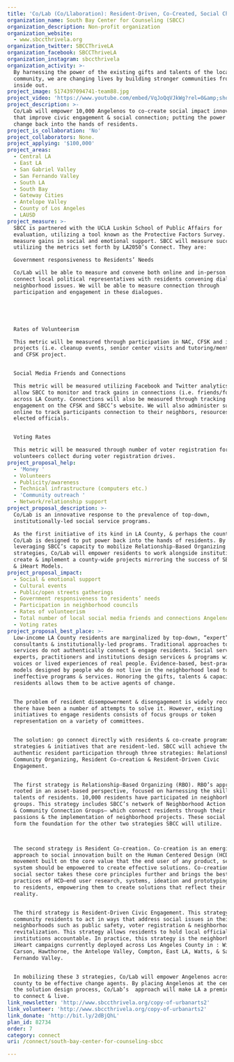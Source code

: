 ```yaml
---
title: 'Co/Lab (Co/Llaboration): Resident-Driven, Co-Created, Social Change'
organization_name: South Bay Center for Counseling (SBCC)
organization_description: Non-profit organization
organization_website:
  - www.sbccthrivela.org
organization_twitter: SBCCThriveLA
organization_facebook: SBCCThriveLA
organization_instagram: sbccthrivela
organization_activity: >-
  By harnessing the power of the existing gifts and talents of the local
  community, we are changing lives by building stronger communities from the
  inside out.
project_image: 5174397094741-team88.jpg
project_video: 'https://www.youtube.com/embed/VqJoQqVJkWg?rel=0&amp;showinfo=0'
project_description: >-
  Co/Lab will empower 10,000 Angelenos to co-create social impact innovations
  that improve civic engagement & social connection; putting the power of social
  change back into the hands of residents.
project_is_collaboration: 'No'
project_collaborators: None.
project_applying: '$100,000'
project_areas:
  - Central LA
  - East LA
  - San Gabriel Valley
  - San Fernando Valley
  - South LA
  - South Bay
  - Gateway Cities
  - Antelope Valley
  - County of Los Angeles
  - LAUSD
project_measure: >-
  SBCC is partnered with the UCLA Luskin School of Public Affairs for
  evaluation, utilizing a tool known as the Protective Factors Survey. This tool
  measure gains in social and emotional support. SBCC will measure success
  utilizing the metrics set forth by LA2050’s Connect. They are:

  Government responsiveness to Residents’ Needs

  Co/Lab will be able to measure and convene both online and in-person forums to
  connect local political representatives with residents convening dialogues on
  neighborhood issues. We will be able to measure connection through
  participation and engagement in these dialogues. 





  Rates of Volunteerism 

  This metric will be measured through participation in NAC, CFSK and iHeart
  projects (i.e. cleanup events, senior center visits and tutoring/mentoring)
  and CFSK project. 


  Social Media Friends and Connections

  This metric will be measured utilizing Facebook and Twitter analytics that
  allow SBCC to monitor and track gains in connections (i.e. friends/followers)
  across LA County. Connections will also be measured through tracking
  engagement on the CFSK and SBCC’s website. We will also administer surveys
  online to track participants connection to their neighbors, resources and
  elected officials.  


  Voting Rates

  This metric will be measured through number of voter registration forms iHeart
  volunteers collect during voter registration drives.
project_proposal_help:
  - 'Money '
  - Volunteers
  - Publicity/awareness
  - Technical infrastructure (computers etc.)
  - 'Community outreach '
  - Network/relationship support
project_proposal_description: >-
  Co/Lab is an innovative response to the prevalence of top-down,
  institutionally-led social service programs. 

  As the first initiative of its kind in LA County, & perhaps the country,
  Co/Lab is designed to put power back into the hands of residents. By
  leveraging SBCC’s capacity to mobilize Relationship-Based Organizing
  strategies, Co/Lab will empower residents to work alongside institutions to
  create & implement a county-wide projects mirroring the success of SBCC’s CFSK
  & iHeart Models.
project_proposal_impact:
  - Social & emotional support
  - Cultural events
  - Public/open streets gatherings
  - Government responsiveness to residents’ needs
  - Participation in neighborhood councils
  - Rates of volunteerism
  - Total number of local social media friends and connections Angelenos have
  - Voting rates
project_proposal_best_place: >-
  Low-income LA County residents are marginalized by top-down, “expert”
  consultants & institutionally-led programs. Traditional approaches to social
  services do not authentically connect & engage residents. Social service
  experts, practitioners and institutions design services & programs without the
  voices or lived experiences of real people. Evidence-based, best-practice
  models designed by people who do not live in the neighborhood lead to
  ineffective programs & services. Honoring the gifts, talents & capacity of
  residents allows them to be active agents of change.


  The problem of resident disempowerment & disengagement is widely recognized &
  there have been a number of attempts to solve it. However, existing
  initiatives to engage residents consists of focus groups or token
  representation on a variety of committees. 


  The solution: go connect directly with residents & co-create programs,
  strategies & initiatives that are resident-led. SBCC will achieve the goal of
  authentic resident participation through three strategies: Relationship-Based
  Community Organizing, Resident Co-creation & Resident-Driven Civic
  Engagement. 


  The first strategy is Relationship-Based Organizing (RBO). RBO’s approach is
  rooted in an asset-based perspective, focused on harnessing the skills &
  talents of residents. 10,000 residents have participated in neighborhood
  groups. This strategy includes SBCC’s network of Neighborhood Action Councils
  & Community Connection Groups— which connect residents through their talents,
  passions & the implementation of neighborhood projects. These social networks
  form the foundation for the other two strategies SBCC will utilize. 



  The second strategy is Resident Co-creation. Co-creation is an emerging
  approach to social innovation built on the Human Centered Design (HCD)
  movement built on the core value that the end user of any product, service or
  system should be empowered to create effective solutions. Co-creation in the
  social sector takes these core principles further and brings the best
  practices of HCD—end user research, systems, ideation and prototyping—directly
  to residents, empowering them to create solutions that reflect their lived
  reality.


  The third strategy is Resident-Driven Civic Engagement. This strategy empowers
  community residents to act in ways that address social issues in their
  neighborhoods such as public safety, voter registration & neighborhood
  revitalization. This strategy allows residents to hold local officials and
  institutions accountable. In practice, this strategy is the neighborhood-based
  iHeart campaigns currently deployed across Los Angeles County in : Wilmington,
  Carson, Hawthorne, the Antelope Valley, Compton, East LA, Watts, & San
  Fernando Valley. 


  In mobilizing these 3 strategies, Co/Lab will empower Angelenos across the
  county to be effective change agents. By placing Angelenos at the center of
  the solution design process, Co/Lab’s  approach will make LA a premier place
  to connect & live.
link_newsletter: 'http://www.sbccthrivela.org/copy-of-urbanarts2'
link_volunteer: 'http://www.sbccthrivela.org/copy-of-urbanarts2'
link_donate: 'http://bit.ly/2dBjQhL'
plan_id: 82734
order: 7
category: connect
uri: /connect/south-bay-center-for-counseling-sbcc

---
```

